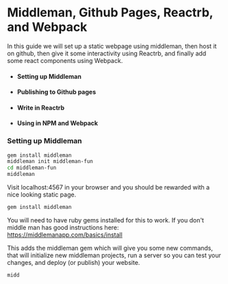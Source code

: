 # Middleman, Github Pages, Reactrb, and Webpack

In this guide we will set up a static webpage using middleman, then host it on github, then give it some interactivity using Reactrb, and finally add some react components using Webpack.

- #### Setting up Middleman
- #### Publishing to Github pages
- #### Write in Reactrb
- #### Using in NPM and Webpack

### Setting up Middleman

```bash
gem install middleman
middleman init middleman-fun
cd middleman-fun
middleman
```

Visit localhost:4567 in your browser and you should be rewarded with a nice looking static page.

```bash
gem install middleman
```

You will need to have ruby gems installed for this to work.  If you don't middle man has good instructions here:  https://middlemanapp.com/basics/install

This adds the middleman gem which will give you some new commands, that will initialize new middleman projects, run a server so you can test your changes, and deploy (or publish) your website.

```bash
midd